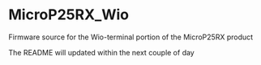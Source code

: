# MicroP25RX_Wio
Firmware source for the Wio-terminal portion of the MicroP25RX product

The README will updated within the next couple of day
